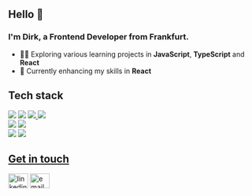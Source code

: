 ## Hello 👋
### I'm Dirk, a Frontend Developer from Frankfurt. 
- 👨‍💻 Exploring various learning projects in **JavaScript**, **TypeScript** and **React**  
- 🌱 Currently enhancing my skills in **React** 

## Tech stack
<a href="#"  target="_blank"> <img src="https://img.shields.io/badge/JavaScript-323330?style=for-the-badge&logo=javascript&logoColor=F7DF1E" /></a>
<a href="#"  target="_blank"> <img src="https://img.shields.io/badge/HTML5-DD4B25?style=for-the-badge&logo=html5&logoColor=white" /></a> 
<a href="#"  target="_blank"><img src="https://img.shields.io/badge/CSS3-0070BB?style=for-the-badge&logo=css3&logoColor=white" /> <a/>
<a href="#"  target="_blank"><img src="https://img.shields.io/badge/jQuery-DD4B25?style=for-the-badge&logo=jquery&logoColor=white" /> <a/>
<br/>
<a href="#"  target="_blank"> <img src="https://img.shields.io/badge/React-20232A?style=for-the-badge&logo=react&logoColor=61DAFB2" /></a>
<a href="#"  target="_blank"> <img src="https://img.shields.io/badge/React_Router-CA4245?style=for-the-badge&logo=react-router&logoColor=white" /></a>
<br/>
<a href="#"  target="_blank"> <img src="https://img.shields.io/badge/GIT-F05033?style=for-the-badge&logo=git&logoColor=white" /></a>
<a href="#"  target="_blank"> <img src="https://img.shields.io/badge/Github-323330?style=for-the-badge&logo=github&logoColor=white" />

## Get in touch
<a href="https://www.linkedin.com/in/difunk/" target="blank"><img align="center" src="https://cdn.jsdelivr.net/npm/simple-icons@3.0.1/icons/linkedin.svg" alt="linkedin" height="30" width="40" /></a>
<a href="mailto:dirk_funk@web.de" target="blank"><img align="center" src="https://cdn.jsdelivr.net/npm/simple-icons@3.0.1/icons/mail-dot-ru.svg" alt="email" height="30" width="40" /></a>
